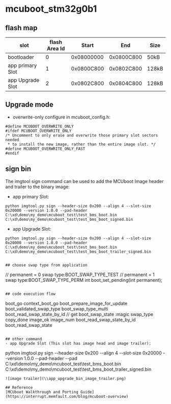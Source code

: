 # mcuboot_stm32g0b1

## flash map
|slot                |flash Area Id     |Start       |End           |Size |
| ------------------ | ---------------- | ---------- | ------------ | --- |
|bootloader          |0                 |0x08000000  |0x0800C800    |50kB |
|app primary Slot    |1                 |0x0800C800  |0x0802C800    |128kB|
|app Upgrade Slot    |2                 |0x0802C800  |0x0804C800    |128kB| 

## Upgrade mode
- overwrite-only configure in mcuboot_config.h:
```
#define MCUBOOT_OVERWRITE_ONLY
#ifdef MCUBOOT_OVERWRITE_ONLY
/* Uncomment to only erase and overwrite those primary slot sectors needed
 * to install the new image, rather than the entire image slot. */
#define MCUBOOT_OVERWRITE_ONLY_FAST
#endif
```

## sign bin
The imgtool sign command can be used to add the MCUboot Image header and trailer to the binary image:

- app primary Slot:

```
python imgtool.py sign --header-size 0x200 --align 4 --slot-size 0x20000 --version 1.0.0 --pad-header C:\xd\demo\my_demo\mcuboot_test\test_bms_boot.bin C:\xd\demo\my_demo\mcuboot_test\test_bms_boot_signed.bin
```

- app Upgrade Slot:
```
python imgtool.py sign --header-size 0x200 --align 4 --slot-size 0x20000 --version 1.0.0 --pad-header C:\xd\demo\my_demo\mcuboot_test\test_bms_boot.bin C:\xd\demo\my_demo\mcuboot_test\test_bms_boot_trailer_signed.bin


## choose swap type from application
```
// permanent = 0 swap type:BOOT_SWAP_TYPE_TEST
// permanent = 1 swap type:BOOT_SWAP_TYPE_PERM 
int boot_set_pending(int permanent);
```

## code execution flow
```
boot_go
	context_boot_go
		boot_prepare_image_for_update
			boot_validated_swap_type
				boot_swap_type_multi
                    boot_read_swap_state_by_id  // get boot_swap_state :magic swap_type copy_done image_ok image_num
                        boot_read_swap_state_by_id
                            boot_read_swap_state
```

## other command
- app Upgrade Slot (This slot has image head and image trailer):
```
python imgtool.py sign --header-size 0x200 --align 4 --slot-size 0x20000 --version 1.0.0 --pad-header --pad C:\xd\demo\my_demo\mcuboot_test\test_bms_boot.bin C:\xd\demo\my_demo\mcuboot_test\test_bms_boot_trailer_signed.bin
```
![image trailer](\\app_upgrade_bin_image_trailer.png)

## Reference
[MCUboot Walkthrough and Porting Guide](https://interrupt.memfault.com/blog/mcuboot-overview)
